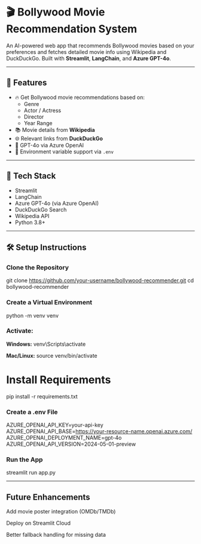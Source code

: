 # 🎬 Bollywood Movie Recommendation System

An AI-powered web app that recommends Bollywood movies based on your preferences and fetches detailed movie info using Wikipedia and DuckDuckGo. Built with **Streamlit**, **LangChain**, and **Azure GPT-4o**.

---

## 🚀 Features

- 🔥 Get Bollywood movie recommendations based on:
  - Genre
  - Actor / Actress
  - Director
  - Year Range
- 📚 Movie details from **Wikipedia**
- 🌐 Relevant links from **DuckDuckGo**
- 🧠 GPT-4o via Azure OpenAI
- 🔐 Environment variable support via `.env`

---

## 🧰 Tech Stack

- Streamlit
- LangChain
- Azure GPT-4o (via Azure OpenAI)
- DuckDuckGo Search
- Wikipedia API
- Python 3.8+

---

## 🛠️ Setup Instructions

### Clone the Repository

git clone https://github.com/your-username/bollywood-recommender.git
cd bollywood-recommender

### Create a Virtual Environment

python -m venv venv

### Activate:
**Windows:**
venv\Scripts\activate

**Mac/Linux:**
source venv/bin/activate

# Install Requirements
pip install -r requirements.txt

###  Create a .env File
AZURE_OPENAI_API_KEY=your-api-key
AZURE_OPENAI_API_BASE=https://your-resource-name.openai.azure.com/
AZURE_OPENAI_DEPLOYMENT_NAME=gpt-4o
AZURE_OPENAI_API_VERSION=2024-05-01-preview

### Run the App
streamlit run app.py

---

## Future Enhancements

 Add movie poster integration (OMDb/TMDb)

 Deploy on Streamlit Cloud

 Better fallback handling for missing data

